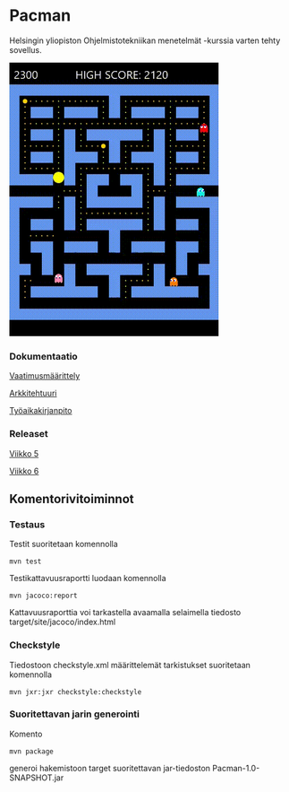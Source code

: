 # Pacman

Helsingin yliopiston Ohjelmistotekniikan menetelmät -kurssia varten tehty sovellus.

![alt text](https://github.com/RoopeNiemi/OTMtyo/blob/master/dokumentaatio/gif/pacmanGIF.gif)

### Dokumentaatio
[Vaatimusmäärittely](https://github.com/RoopeNiemi/OTMtyo/tree/master/dokumentaatio/Vaatimusmäärittely.md)

[Arkkitehtuuri](https://github.com/RoopeNiemi/OTMtyo/tree/master/dokumentaatio/arkkitehtuuri.md)

[Työaikakirjanpito](https://github.com/RoopeNiemi/OTMtyo/tree/master/dokumentaatio/työaikakirjanpito.md)


### Releaset
[Viikko 5](https://github.com/RoopeNiemi/OTMtyo/releases/tag/v1.0)


[Viikko 6](https://github.com/RoopeNiemi/OTMtyo/releases/tag/v1.1)

## Komentorivitoiminnot

### Testaus
Testit suoritetaan komennolla 

    mvn test
    
Testikattavuusraportti luodaan komennolla

    mvn jacoco:report
    
Kattavuusraporttia voi tarkastella avaamalla selaimella tiedosto target/site/jacoco/index.html

### Checkstyle
Tiedostoon checkstyle.xml määrittelemät tarkistukset suoritetaan komennolla

    mvn jxr:jxr checkstyle:checkstyle
    
    
### Suoritettavan jarin generointi
Komento

    mvn package

generoi hakemistoon target suoritettavan jar-tiedoston Pacman-1.0-SNAPSHOT.jar
